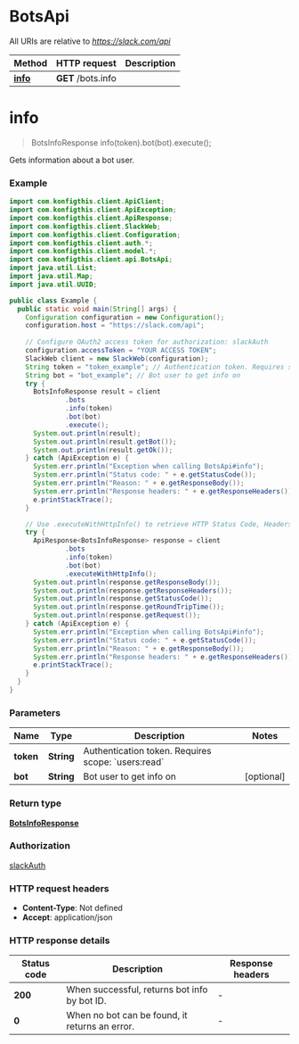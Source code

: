 # BotsApi

All URIs are relative to *https://slack.com/api*

| Method | HTTP request | Description |
|------------- | ------------- | -------------|
| [**info**](BotsApi.md#info) | **GET** /bots.info |  |


<a name="info"></a>
# **info**
> BotsInfoResponse info(token).bot(bot).execute();



Gets information about a bot user.

### Example
```java
import com.konfigthis.client.ApiClient;
import com.konfigthis.client.ApiException;
import com.konfigthis.client.ApiResponse;
import com.konfigthis.client.SlackWeb;
import com.konfigthis.client.Configuration;
import com.konfigthis.client.auth.*;
import com.konfigthis.client.model.*;
import com.konfigthis.client.api.BotsApi;
import java.util.List;
import java.util.Map;
import java.util.UUID;

public class Example {
  public static void main(String[] args) {
    Configuration configuration = new Configuration();
    configuration.host = "https://slack.com/api";
    
    // Configure OAuth2 access token for authorization: slackAuth
    configuration.accessToken = "YOUR ACCESS TOKEN";
    SlackWeb client = new SlackWeb(configuration);
    String token = "token_example"; // Authentication token. Requires scope: `users:read`
    String bot = "bot_example"; // Bot user to get info on
    try {
      BotsInfoResponse result = client
              .bots
              .info(token)
              .bot(bot)
              .execute();
      System.out.println(result);
      System.out.println(result.getBot());
      System.out.println(result.getOk());
    } catch (ApiException e) {
      System.err.println("Exception when calling BotsApi#info");
      System.err.println("Status code: " + e.getStatusCode());
      System.err.println("Reason: " + e.getResponseBody());
      System.err.println("Response headers: " + e.getResponseHeaders());
      e.printStackTrace();
    }

    // Use .executeWithHttpInfo() to retrieve HTTP Status Code, Headers and Request
    try {
      ApiResponse<BotsInfoResponse> response = client
              .bots
              .info(token)
              .bot(bot)
              .executeWithHttpInfo();
      System.out.println(response.getResponseBody());
      System.out.println(response.getResponseHeaders());
      System.out.println(response.getStatusCode());
      System.out.println(response.getRoundTripTime());
      System.out.println(response.getRequest());
    } catch (ApiException e) {
      System.err.println("Exception when calling BotsApi#info");
      System.err.println("Status code: " + e.getStatusCode());
      System.err.println("Reason: " + e.getResponseBody());
      System.err.println("Response headers: " + e.getResponseHeaders());
      e.printStackTrace();
    }
  }
}

```

### Parameters

| Name | Type | Description  | Notes |
|------------- | ------------- | ------------- | -------------|
| **token** | **String**| Authentication token. Requires scope: &#x60;users:read&#x60; | |
| **bot** | **String**| Bot user to get info on | [optional] |

### Return type

[**BotsInfoResponse**](BotsInfoResponse.md)

### Authorization

[slackAuth](../README.md#slackAuth)

### HTTP request headers

 - **Content-Type**: Not defined
 - **Accept**: application/json

### HTTP response details
| Status code | Description | Response headers |
|-------------|-------------|------------------|
| **200** | When successful, returns bot info by bot ID. |  -  |
| **0** | When no bot can be found, it returns an error. |  -  |


